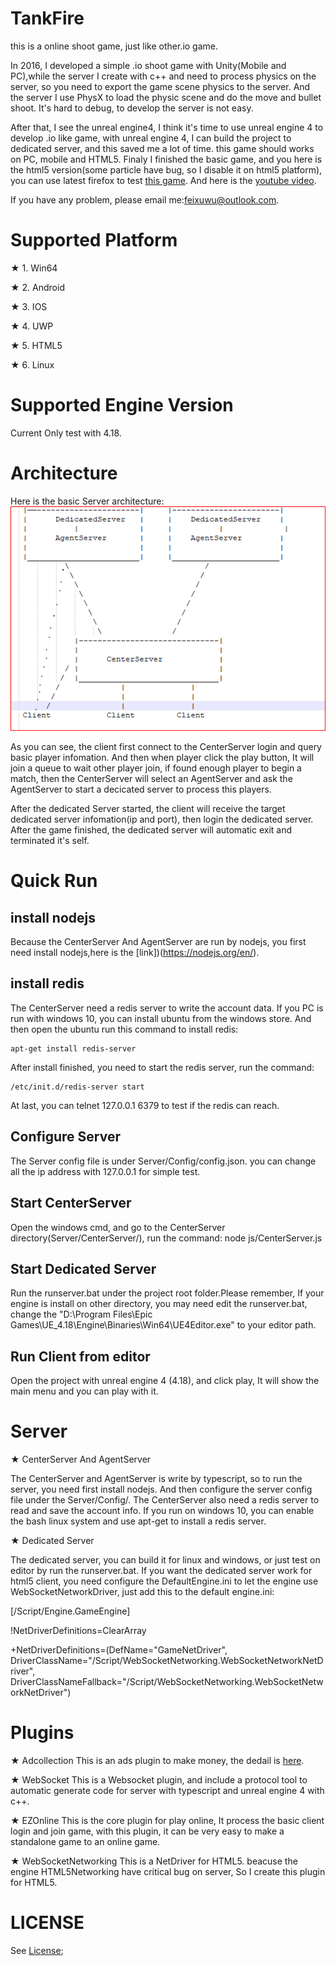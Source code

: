 # TankFire
this is a online shoot game, just like other.io game.

In 2016, I developed a simple .io shoot game with Unity(Mobile and PC),while the server I create with c++ and need to process
physics on the server, so you need to export the game scene physics to the server. And the server I use PhysX to load the 
physic scene and do the move and bullet shoot. It's hard to debug, to develop the server is not easy.

After that, I see the unreal engine4, I think it's time to use unreal engine 4 to develop .io like game, with unreal engine 4,
I can build the project to dedicated server, and this saved me a lot of time. this game should works on PC, mobile and HTML5.
Finaly I finished the basic game, and you here is the html5 version(some particle have bug, so I disable it on html5 platform), 
you can use latest firefox to test [this game](http://50.116.0.118). And here is the [youtube video](https://youtu.be/GOS8iBXGaEU).

If you have any problem, please email me:feixuwu@outlook.com.

# Supported Platform
★ 1. Win64

★ 2. Android

★ 3. IOS

★ 4. UWP

★ 5. HTML5

★ 6. Linux

# Supported Engine Version

Current Only test with 4.18.

# Architecture

  Here is the basic Server architecture:
    ![ScreenShot](docs/arch.PNG)
    
   As you can see, the client first connect to the CenterServer login and query basic player infomation.
   And then when player click the play button, It will join a queue to wait other player join, if found enough player to begin a match,
   then the CenterServer will select an AgentServer and ask the AgentServer to start a decicated server to process this players.
   
   After the dedicated Server started, the client will receive the target dedicated server infomation(ip and port), then login the dedicated server. After the game finished, the dedicated server will automatic exit and terminated it's self.
  
# Quick Run

## install nodejs
  Because the CenterServer And AgentServer are run by nodejs, you first need install nodejs,here is the [link])(https://nodejs.org/en/).
  
## install redis
   The CenterServer need a redis server to write the account data. If you PC is run with windows 10, you can 
   install ubuntu from the windows store. And then open the ubuntu run this command to install redis:
   
    apt-get install redis-server
   
   After install finished, you need to start the redis server, run the command:
   
    /etc/init.d/redis-server start
   
  At last, you can telnet 127.0.0.1 6379 to test if the redis can reach.
  
## Configure Server

   The Server config file is under Server/Config/config.json.
   you can change all the ip address with 127.0.0.1 for simple test.
  
## Start CenterServer
  Open the windows cmd, and go to the CenterServer directory(Server/CenterServer/), run the command:
  node js/CenterServer.js
  
## Start Dedicated Server
  Run the runserver.bat under the project root folder.Please remember, If your engine is install on other directory,
  you may need edit the runserver.bat, change the "D:\Program Files\Epic Games\UE_4.18\Engine\Binaries\Win64\UE4Editor.exe"
  to your editor path.
  
## Run Client from editor
  Open the project with unreal engine 4 (4.18), and click play, It will show the main menu and you can play with it.

   
# Server

★ CenterServer And AgentServer

  The CenterServer and AgentServer is write by typescript, so to run the server, you need first install nodejs.
  And then configure the server config file under the Server/Config/. The CenterServer also need a redis server to read and save
  the account info. If you run on windows 10, you can enable the bash linux system and use apt-get to install a redis server.
  
  
★ Dedicated Server

  The dedicated server, you can build it for linux and windows, or just test on editor by run the runserver.bat.
  If you want the dedicated server work for html5 client, you need configure the DefaultEngine.ini to let the engine use 
  WebSocketNetworkDriver, just add this to the default engine.ini:
  
 [/Script/Engine.GameEngine]
 
!NetDriverDefinitions=ClearArray

+NetDriverDefinitions=(DefName="GameNetDriver", DriverClassName="/Script/WebSocketNetworking.WebSocketNetworkNetDriver",
DriverClassNameFallback="/Script/WebSocketNetworking.WebSocketNetworkNetDriver")


# Plugins
 
★ Adcollection
  This is an ads plugin to make money, the dedail is [here](https://github.com/feixuwu/UnrealEngine4-Admob).
  
★ WebSocket
  This is a Websocket plugin, and include a protocol tool to automatic generate code for server with typescript and unreal engine 4
with c++.

★ EZOnline
  This is the core plugin for play online, It process the basic client login and join game, with this plugin, it can be very easy to 
  make a standalone game to an online game.
  
★ WebSocketNetworking
  This is a NetDriver for HTML5. beacuse the engine HTML5Networking have critical bug on server, So I create this plugin for HTML5.
  
 
# LICENSE
 See [License](LICENSE);

  

